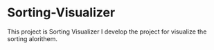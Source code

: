 # Sorting-Visualizer
This project is Sorting Visualizer I develop the project for visualize the sorting alorithem.
